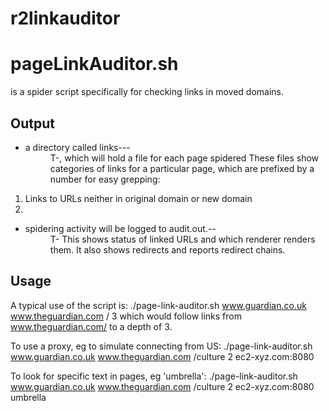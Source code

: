 r2linkauditor
=============

# pageLinkAuditor.sh
is a spider script specifically for checking links in moved domains.


## Output

* a directory called links-<yyyy>-<mm>-<dd>T<hh>-<mm>, which will hold a file for each page spidered
These files show categories of links for a particular page, which are prefixed by a number for easy grepping:
1. Links to URLs neither in original domain or new domain
2.

* spidering activity will be logged to audit.out.<yyyy>-<mm>-<dd>T<hh>-<mm>
This shows status of linked URLs and which renderer renders them.
It also shows redirects and reports redirect chains.


## Usage

A typical use of the script is:
./page-link-auditor.sh www.guardian.co.uk www.theguardian.com / 3
which would follow links from www.theguardian.com/ to a depth of 3.


To use a proxy, eg to simulate connecting from US:
./page-link-auditor.sh www.guardian.co.uk www.theguardian.com /culture 2 ec2-xyz.com:8080


To look for specific text in pages, eg 'umbrella':
./page-link-auditor.sh www.guardian.co.uk www.theguardian.com /culture 2 ec2-xyz.com:8080 umbrella
